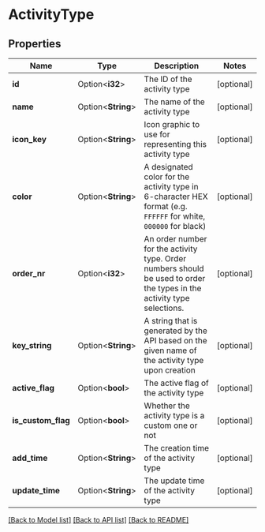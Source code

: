 # ActivityType

## Properties

Name | Type | Description | Notes
------------ | ------------- | ------------- | -------------
**id** | Option<**i32**> | The ID of the activity type | [optional]
**name** | Option<**String**> | The name of the activity type | [optional]
**icon_key** | Option<**String**> | Icon graphic to use for representing this activity type | [optional]
**color** | Option<**String**> | A designated color for the activity type in 6-character HEX format (e.g. `FFFFFF` for white, `000000` for black) | [optional]
**order_nr** | Option<**i32**> | An order number for the activity type. Order numbers should be used to order the types in the activity type selections. | [optional]
**key_string** | Option<**String**> | A string that is generated by the API based on the given name of the activity type upon creation | [optional]
**active_flag** | Option<**bool**> | The active flag of the activity type | [optional]
**is_custom_flag** | Option<**bool**> | Whether the activity type is a custom one or not | [optional]
**add_time** | Option<**String**> | The creation time of the activity type | [optional]
**update_time** | Option<**String**> | The update time of the activity type | [optional]

[[Back to Model list]](../README.md#documentation-for-models) [[Back to API list]](../README.md#documentation-for-api-endpoints) [[Back to README]](../README.md)


